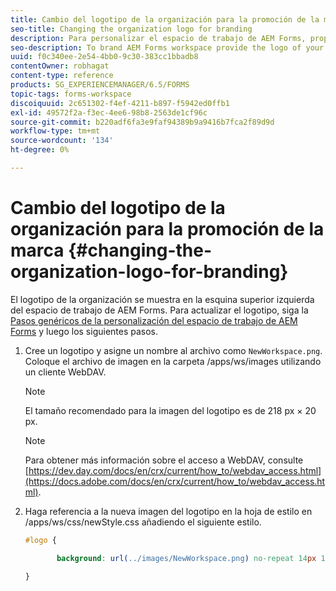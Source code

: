 ```yaml
---
title: Cambio del logotipo de la organización para la promoción de la marca
seo-title: Changing the organization logo for branding
description: Para personalizar el espacio de trabajo de AEM Forms, proporcione el logotipo de su organización personalizando el logotipo predeterminado.
seo-description: To brand AEM Forms workspace provide the logo of your organization by customizing the default logo.
uuid: f0c340ee-2e54-4bb0-9c30-383cc1bbadb8
contentOwner: robhagat
content-type: reference
products: SG_EXPERIENCEMANAGER/6.5/FORMS
topic-tags: forms-workspace
discoiquuid: 2c651302-f4ef-4211-b897-f5942ed0ffb1
exl-id: 49572f2a-f3ec-4ee6-98b8-2563de1cf96c
source-git-commit: b220adf6fa3e9faf94389b9a9416b7fca2f89d9d
workflow-type: tm+mt
source-wordcount: '134'
ht-degree: 0%

---
```


# Cambio del logotipo de la organización para la promoción de la marca {#changing-the-organization-logo-for-branding}

El logotipo de la organización se muestra en la esquina superior izquierda del espacio de trabajo de AEM Forms. Para actualizar el logotipo, siga la [Pasos genéricos de la personalización del espacio de trabajo de AEM Forms](/help/forms/using/generic-steps-html-workspace-customization.md#generic-steps-for-html-workspace-customization) y luego los siguientes pasos.

1. Cree un logotipo y asigne un nombre al archivo como `NewWorkspace.png`. Coloque el archivo de imagen en la carpeta /apps/ws/images utilizando un cliente WebDAV.

   >[!NOTE]
   >
   >El tamaño recomendado para la imagen del logotipo es de 218 px × 20 px.

   >[!NOTE]
   >
   >Para obtener más información sobre el acceso a WebDAV, consulte [https://dev.day.com/docs/en/crx/current/how_to/webdav_access.html](https://docs.adobe.com/docs/en/crx/current/how_to/webdav_access.html).

1. Haga referencia a la nueva imagen del logotipo en la hoja de estilo en /apps/ws/css/newStyle.css añadiendo el siguiente estilo.

   ```css
   #logo {
   
          background: url(../images/NewWorkspace.png) no-repeat 14px 11px;
   
   }
   ```
